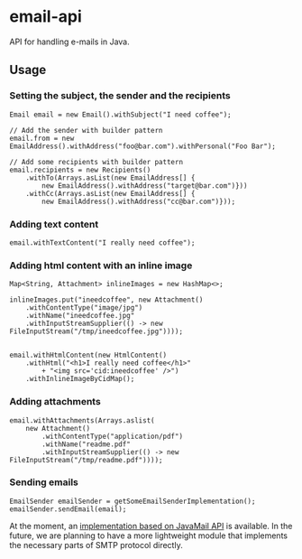 # email-api

API for handling e-mails in Java.

## Usage

### Setting the subject, the sender and the recipients

    Email email = new Email().withSubject("I need coffee");
    
    // Add the sender with builder pattern
    email.from = new EmailAddress().withAddress("foo@bar.com").withPersonal("Foo Bar");
    
    // Add some recipients with builder pattern
    email.recipients = new Recipients()
        .withTo(Arrays.asList(new EmailAddress[] {
            new EmailAddress().withAddress("target@bar.com")}))
        .withCc(Arrays.asList(new EmailAddress[] {
            new EmailAddress().withAddress("cc@bar.com")}));

### Adding text content

    email.withTextContent("I really need coffee");

### Adding html content with an inline image

    Map<String, Attachment> inlineImages = new HashMap<>;
    
    inlineImages.put("ineedcoffee", new Attachment()
        .withContentType("image/jpg")
        .withName("ineedcoffee.jpg"
        .withInputStreamSupplier(() -> new FileInputStream("/tmp/ineedcoffee.jpg"))));
    
    
    email.withHtmlContent(new HtmlContent()
        .withHtml("<h1>I really need coffee</h1>"
            + "<img src='cid:ineedcoffee' />")
        .withInlineImageByCidMap();

### Adding attachments

    email.withAttachments(Arrays.aslist(
        new Attachment()
            .withContentType("application/pdf")
            .withName("readme.pdf"
            .withInputStreamSupplier(() -> new FileInputStream("/tmp/readme.pdf"))));

### Sending emails

    EmailSender emailSender = getSomeEmailSenderImplementation();
    emailSender.sendEmail(email);

At the moment, an [implementation based on JavaMail API][1] is available. In the future,
we are planning to have a more lightweight module that implements the necessary parts
of SMTP protocol directly.

[1]: https://github.com/everit-org/email-javamail
